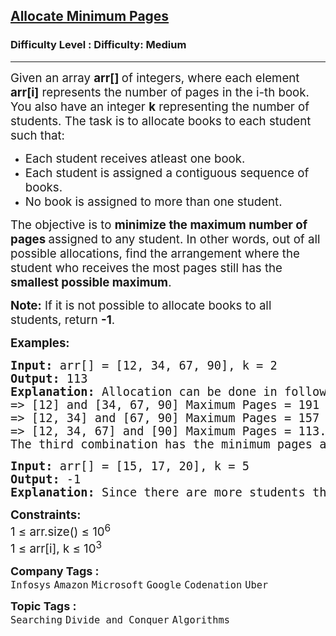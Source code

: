 <h2><a href="https://www.geeksforgeeks.org/problems/allocate-minimum-number-of-pages0937/1?_gl=1*10psu8a*_up*MQ..*_gs*MQ..&gclid=CjwKCAjw--K_BhB5EiwAuwYoylK5XzDwQqyzmbeNyd6lbwEki04LPSPJ3QfSMrU-U2MbFA0DRoegrBoCPiYQAvD_BwE&gbraid=0AAAAAC9yBkDs_DoJKxMS1sI6NNYmbwb_h">Allocate Minimum Pages</a></h2><h3>Difficulty Level : Difficulty: Medium</h3><hr><div class="problems_problem_content__Xm_eO"><p><span class="cf0" style="font-size: 14pt;">Given an array <strong>arr[] </strong>of integers, where each element <strong>arr[i]</strong> represents the number of pages in the i-th book. You also have an integer <strong>k</strong> representing the number of students. The task is to allocate books to each student such that:</span></p>
<ul>
<li><span class="cf0" style="font-size: 14pt;">Each student receives atleast one book.</span></li>
<li><span class="cf0" style="font-size: 14pt;">Each student is assigned a contiguous sequence of books.</span></li>
<li><span class="cf0" style="font-size: 14pt;">No book is assigned to more than one student.</span></li>
</ul>
<p class="pf0"><span class="cf0" style="font-size: 14pt;">The objective is to <strong>minimize the maximum number of pages </strong>assigned to any student. In other words, out of all possible allocations, find the arrangement where the student who receives the most pages still has the <strong>smallest possible maximum</strong>.</span></p>
<p class="pf0"><span class="cf0" style="font-size: 14pt;"><strong>Note:</strong>&nbsp;</span><span style="font-size: 18.6667px;">If it is not possible to allocate books to all students, return <strong>-1</strong>.</span></p>
<p><span style="font-size: 14pt;"><strong>Examples:</strong></span></p>
<pre><span style="font-size: 14pt;"><strong>Input: </strong>arr[] = [12, 34, 67, 90], k = 2
<strong>Output: </strong>113
<strong>Explanation: </strong>Allocation can be done in following ways:<br>=&gt; [12] and [34, 67, 90] Maximum Pages = 191<br>=&gt; [12, 34] and [67, 90] Maximum Pages = 157<br>=&gt; [12, 34, 67] and [90] Maximum Pages = 113.<br>The third combination has the minimum pages assigned to a student which is 113.</span></pre>
<pre><span style="font-size: 14pt;"><span class="cf0"><strong>Input:</strong> arr[] = [15, 17, 20], k = 5<br></span><span class="cf0"><strong>Output: </strong>-1<br></span><span class="cf0"><strong>Explanation: </strong></span>Since there are more students than total books, it's impossible to allocate a book to each student.</span></pre>
<p><span style="font-size: 14pt;"><strong>Constraints:</strong><br>1 ≤ arr.size() ≤ 10<sup>6</sup><br>1 ≤ arr[i], k ≤ 10<sup>3</sup></span></p></div><p><span style=font-size:18px><strong>Company Tags : </strong><br><code>Infosys</code>&nbsp;<code>Amazon</code>&nbsp;<code>Microsoft</code>&nbsp;<code>Google</code>&nbsp;<code>Codenation</code>&nbsp;<code>Uber</code>&nbsp;<br><p><span style=font-size:18px><strong>Topic Tags : </strong><br><code>Searching</code>&nbsp;<code>Divide and Conquer</code>&nbsp;<code>Algorithms</code>&nbsp;